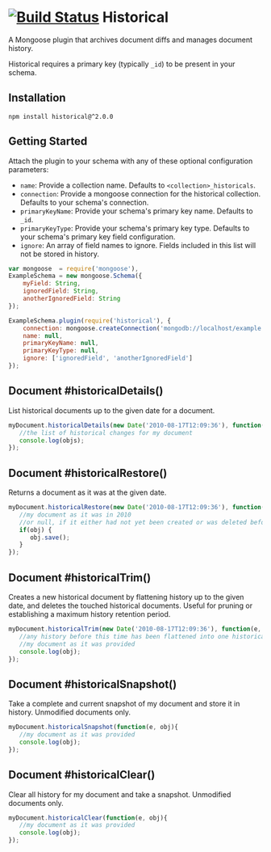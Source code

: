 [![Build Status](https://secure.travis-ci.org/stennettm/historical.png)](http://travis-ci.org/stennettm/historical)
Historical
==========

A Mongoose plugin that archives document diffs and manages document history.

Historical requires a primary key (typically `_id`) to be present in your schema.

Installation
------------

`npm install historical@^2.0.0`

Getting Started
---------------

Attach the plugin to your schema with any of these optional configuration parameters:

- `name`: Provide a collection name. Defaults to `<collection>_historicals`.
- `connection`: Provide a mongoose connection for the historical collection. Defaults to your schema's connection.
- `primaryKeyName`: Provide your schema's primary key name. Defaults to `_id`.
- `primaryKeyType`: Provide your schema's primary key type. Defaults to your schema's primary key field configuration.
- `ignore`: An array of field names to ignore. Fields included in this list will not be stored in history.

```javascript
var mongoose  = require('mongoose'),
ExampleSchema = new mongoose.Schema({
    myField: String,
    ignoredField: String,
    anotherIgnoredField: String
});

ExampleSchema.plugin(require('historical'), {
    connection: mongoose.createConnection('mongodb://localhost/example'),
    name: null,
    primaryKeyName: null,
    primaryKeyType: null,
    ignore: ['ignoredField', 'anotherIgnoredField']
});
```

Document #historicalDetails()
---------------------------------------------------------

List historical documents up to the given date for a document.

```javascript
myDocument.historicalDetails(new Date('2010-08-17T12:09:36'), function(e, objs){
   //the list of historical changes for my document
   console.log(objs);
});
```

Document #historicalRestore()
---------------------------------------------------------

Returns a document as it was at the given date.

```javascript
myDocument.historicalRestore(new Date('2010-08-17T12:09:36'), function(e, obj){
   //my document as it was in 2010
   //or null, if it either had not yet been created or was deleted before this time
   if(obj) {
      obj.save();
   }
});
```

Document #historicalTrim()
------------------------------------------------------

Creates a new historical document by flattening history up to the given date, and deletes the touched historical documents.
Useful for pruning or establishing a maximum history retention period.

```javascript
myDocument.historicalTrim(new Date('2010-08-17T12:09:36'), function(e, obj){
   //any history before this time has been flattened into one historical document
   //my document as it was provided
   console.log(obj);
});
```

Document #historicalSnapshot()
-----------------------------------------------

Take a complete and current snapshot of my document and store it in history.
Unmodified documents only.

```javascript
myDocument.historicalSnapshot(function(e, obj){
   //my document as it was provided
   console.log(obj);
});
```

Document #historicalClear()
--------------------------------------------

Clear all history for my document and take a snapshot.
Unmodified documents only.

```javascript
myDocument.historicalClear(function(e, obj){
   //my document as it was provided
   console.log(obj);
});
```
